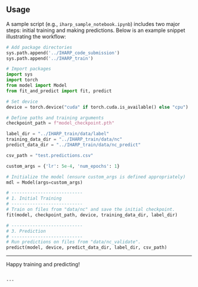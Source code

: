 ## Usage

A sample script (e.g., `iharp_sample_notebook.ipynb`) includes two major steps: initial training and making predictions. Below is an example snippet illustrating the workflow:

```python
# Add package directories
sys.path.append('../IHARP_code_submission')
sys.path.append('../IHARP_train')

# Import packages
import sys
import torch
from model import Model
from fit_and_predict import fit, predict

# Set device
device = torch.device("cuda" if torch.cuda.is_available() else "cpu")

# Define paths and training arguments
checkpoint_path = f"model_checkpoint.pth"

label_dir = "../IHARP_train/data/label"
training_data_dir = "../IHARP_train/data/nc"
predict_data_dir = "../IHARP_train/data/nc_predict"

csv_path = "test.predictions.csv"

custom_args = {'lr': 5e-4, 'num_epochs': 1}  

# Initialize the model (ensure custom_args is defined appropriately)
mdl = Model(args=custom_args)

# ---------------------------
# 1. Initial Training
# ---------------------------
# Train on files from "data/nc" and save the initial checkpoint.
fit(model, checkpoint_path, device, training_data_dir, label_dir)

# ---------------------------
# 3. Prediction
# ---------------------------
# Run predictions on files from "data/nc_validate".
predict(model, device, predict_data_dir, label_dir, csv_path)
```


---

Happy training and predicting!
```

---